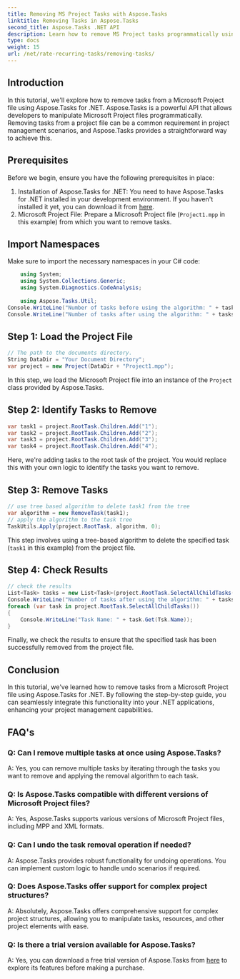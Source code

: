 ```yaml
---
title: Removing MS Project Tasks with Aspose.Tasks
linktitle: Removing Tasks in Aspose.Tasks
second_title: Aspose.Tasks .NET API
description: Learn how to remove MS Project tasks programmatically using Aspose.Tasks for .NET. Step-by-step guide with code examples included.
type: docs
weight: 15
url: /net/rate-recurring-tasks/removing-tasks/
---
```

## Introduction
In this tutorial, we'll explore how to remove tasks from a Microsoft Project file using Aspose.Tasks for .NET. Aspose.Tasks is a powerful API that allows developers to manipulate Microsoft Project files programmatically. Removing tasks from a project file can be a common requirement in project management scenarios, and Aspose.Tasks provides a straightforward way to achieve this.
## Prerequisites
Before we begin, ensure you have the following prerequisites in place:
1. Installation of Aspose.Tasks for .NET: You need to have Aspose.Tasks for .NET installed in your development environment. If you haven't installed it yet, you can download it from [here](https://releases.aspose.com/tasks/net/).
2. Microsoft Project File: Prepare a Microsoft Project file (`Project1.mpp` in this example) from which you want to remove tasks.

## Import Namespaces
Make sure to import the necessary namespaces in your C# code:
```csharp
    using System;
    using System.Collections.Generic;
    using System.Diagnostics.CodeAnalysis;
    
    using Aspose.Tasks.Util;
Console.WriteLine("Number of tasks before using the algorithm: " + tasks.Count);
Console.WriteLine("Number of tasks after using the algorithm: " + tasks.Count);
```

## Step 1: Load the Project File
```csharp
// The path to the documents directory.
String DataDir = "Your Document Directory";
var project = new Project(DataDir + "Project1.mpp");
```
In this step, we load the Microsoft Project file into an instance of the `Project` class provided by Aspose.Tasks.
## Step 2: Identify Tasks to Remove
```csharp
var task1 = project.RootTask.Children.Add("1");
var task2 = project.RootTask.Children.Add("2");
var task3 = project.RootTask.Children.Add("3");
var task4 = project.RootTask.Children.Add("4");
```
Here, we're adding tasks to the root task of the project. You would replace this with your own logic to identify the tasks you want to remove.
## Step 3: Remove Tasks
```csharp
// use tree based algorithm to delete task1 from the tree
var algorithm = new RemoveTask(task1);
// apply the algorithm to the task tree
TaskUtils.Apply(project.RootTask, algorithm, 0);
```
This step involves using a tree-based algorithm to delete the specified task (`task1` in this example) from the project file.
## Step 4: Check Results
```csharp
// check the results
List<Task> tasks = new List<Task>(project.RootTask.SelectAllChildTasks());
Console.WriteLine("Number of tasks after using the algorithm: " + tasks.Count);
foreach (var task in project.RootTask.SelectAllChildTasks())
{
    Console.WriteLine("Task Name: " + task.Get(Tsk.Name));
}
```
Finally, we check the results to ensure that the specified task has been successfully removed from the project file.

## Conclusion
In this tutorial, we've learned how to remove tasks from a Microsoft Project file using Aspose.Tasks for .NET. By following the step-by-step guide, you can seamlessly integrate this functionality into your .NET applications, enhancing your project management capabilities.
## FAQ's
### Q: Can I remove multiple tasks at once using Aspose.Tasks?
A: Yes, you can remove multiple tasks by iterating through the tasks you want to remove and applying the removal algorithm to each task.
### Q: Is Aspose.Tasks compatible with different versions of Microsoft Project files?
A: Yes, Aspose.Tasks supports various versions of Microsoft Project files, including MPP and XML formats.
### Q: Can I undo the task removal operation if needed?
A: Aspose.Tasks provides robust functionality for undoing operations. You can implement custom logic to handle undo scenarios if required.
### Q: Does Aspose.Tasks offer support for complex project structures?
A: Absolutely, Aspose.Tasks offers comprehensive support for complex project structures, allowing you to manipulate tasks, resources, and other project elements with ease.
### Q: Is there a trial version available for Aspose.Tasks?
A: Yes, you can download a free trial version of Aspose.Tasks from [here](https://releases.aspose.com/tasks/net/) to explore its features before making a purchase.
